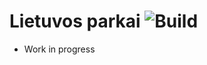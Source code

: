 # Lietuvos parkai ![Build](https://github.com/TeeJay007/LietuvosParkai/actions/workflows/Build.yml/badge.svg)

* Work in progress
